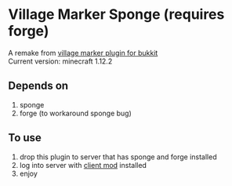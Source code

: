 # Village Marker Sponge (requires forge)

A remake from [village marker plugin for bukkit](https://dev.bukkit.org/projects/villagemarker)  
Current version: minecraft 1.12.2

## Depends on

1. sponge
2. forge (to workaround sponge bug)  

## To use
1. drop this plugin to server that has sponge and forge installed
2. log into server with [client mod](https://minecraft.curseforge.com/projects/villagemarkermod-for-liteloader) installed
3. enjoy